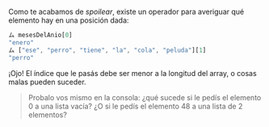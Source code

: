 Como te acabamos de _spoilear_, existe un operador para averiguar qué elemento hay en una posición dada:

```javascript
ム mesesDelAnio[0]
"enero"
ム ["ese", "perro", "tiene", "la", "cola", "peluda"][1]
"perro"
```

¡Ojo! El índice que le pasás debe ser menor a la longitud del array, o cosas malas pueden suceder.

> Probalo vos mismo en la consola: ¿qué sucede si le pedís el elemento 0 a una lista vacía? ¿O si le pedís el elemento 48 a una lista de 2 elementos?